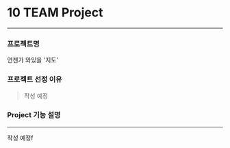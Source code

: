 # 10 TEAM Project
--------------------------
### 프로젝트명
언젠가 와있을 '지도'

### 프로젝트 선정 이유
> 작성 예정

### Project 기능 설명
--------------------------
작성 예정f
